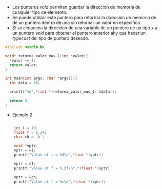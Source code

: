 - Los punteros *void* permiten guardar la direccion de memoria de cualquier tipo de elemento.
- Se puede utilizar este puntero para retornar la direccion de memoria de de un puntero dentro de una sin retornar un valor en especifico
- Si se almacena la direccion de una variable de un puntero de un tipo x a un puntero *void*  para obtener el puntero anterior ahy que hacer un *typecast* del tipo de puntero deseado.

```c
#include <stdio.h>

void* retorna_valor_mas_1(int *valor){
  *valor += 1;
  return valor;
}

int main(int argc, char *argv[]){
  int data = 10; 

  printf("%d",*(int *)retorna_valor_mas_1( &data));
  
  return 0;
}
```

- Ejemplo 2
```c

    int i = 10; 
    float f = 2.34;
    char ch = 'k';

    void *vptr;
    vptr = &i;
    printf("Value of i = %d\n",*(int *)vptr);

    vptr = &f;
    printf("Value of f = %.2f\n",*(float *)vptr);

    vptr = &ch;
    printf("Value of f = %c\n",*(char *)vptr);

```
